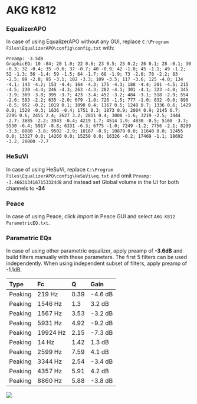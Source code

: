 # AKG K812

### EqualizerAPO
In case of using EqualizerAPO without any GUI, replace `C:\Program Files\EqualizerAPO\config\config.txt`
with:
```
Preamp: -3.5dB
GraphicEQ: 10 -84; 20 1.0; 22 0.6; 23 0.5; 25 0.2; 26 0.1; 28 -0.1; 30 -0.3; 32 -0.4; 35 -0.6; 37 -0.7; 40 -0.9; 42 -1.0; 45 -1.1; 49 -1.2; 52 -1.3; 56 -1.4; 59 -1.5; 64 -1.7; 68 -1.9; 73 -2.0; 78 -2.2; 83 -2.5; 89 -2.8; 95 -3.1; 102 -3.3; 109 -3.5; 117 -3.6; 125 -4.0; 134 -4.1; 143 -4.2; 153 -4.4; 164 -4.3; 175 -4.3; 188 -4.4; 201 -4.5; 215 -4.5; 230 -4.4; 246 -4.3; 263 -4.3; 282 -4.1; 301 -4.1; 323 -4.0; 345 -3.9; 369 -3.8; 395 -3.7; 423 -3.4; 452 -3.2; 484 -3.1; 518 -2.9; 554 -2.6; 593 -2.2; 635 -2.0; 679 -1.8; 726 -1.5; 777 -1.0; 832 -0.6; 890 -0.5; 952 -0.2; 1019 0.1; 1090 0.4; 1167 0.5; 1248 0.7; 1336 0.6; 1429 0.0; 1529 -0.3; 1636 -0.4; 1751 0.3; 1873 0.9; 2004 0.9; 2145 0.7; 2295 0.6; 2455 2.4; 2627 3.2; 2811 0.4; 3008 -1.6; 3219 -2.5; 3444 -2.7; 3685 -2.2; 3943 -0.4; 4219 1.7; 4514 1.9; 4830 -0.5; 5168 -3.7; 5530 -6.4; 5917 -8.8; 6331 -6.3; 6775 -1.0; 7249 -1.2; 7756 -2.1; 8299 -3.3; 8880 -3.8; 9502 -2.9; 10167 -0.9; 10879 0.0; 11640 0.0; 12455 0.0; 13327 0.0; 14260 0.0; 15258 0.0; 16326 -0.2; 17469 -1.1; 18692 -3.2; 20000 -7.7
```

### HeSuVi
In case of using HeSuVi, replace `C:\Program Files\EqualizerAPO\config\HeSuVi\eq.txt` and omit `Preamp:
-3.4663134167153324dB` and instead set Global volume in the UI for both channels to **-34**

### Peace
In case of using Peace, click *Import* in Peace GUI and select `AKG K812 ParametricEQ.txt`.

### Parametric EQs
In case of using other parametric equalizer, apply preamp of **-3.6dB** and build filters manually
with these parameters. The first 5 filters can be used independently.
When using independent subset of filters, apply preamp of -1.1dB.

| Type    | Fc       |    Q | Gain    |
|:--------|:---------|:-----|:--------|
| Peaking | 219 Hz   | 0.39 | -4.6 dB |
| Peaking | 1546 Hz  | 1.3  | 3.2 dB  |
| Peaking | 1567 Hz  | 3.53 | -3.2 dB |
| Peaking | 5931 Hz  | 4.92 | -9.2 dB |
| Peaking | 19924 Hz | 2.15 | -7.3 dB |
| Peaking | 14 Hz    | 1.42 | 1.3 dB  |
| Peaking | 2599 Hz  | 7.59 | 4.1 dB  |
| Peaking | 3344 Hz  | 2.54 | -3.4 dB |
| Peaking | 4357 Hz  | 5.91 | 4.2 dB  |
| Peaking | 8860 Hz  | 5.88 | -3.8 dB |

![](https://raw.githubusercontent.com/jaakkopasanen/AutoEq/master/results/innerfidelity/sbaf-serious/AKG%20K812/AKG%20K812.png)